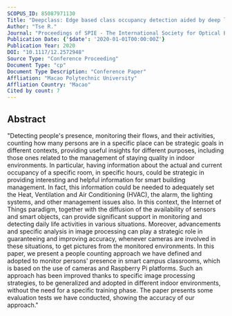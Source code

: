 ```yaml
---
SCOPUS_ID: 85087971130
Title: "Deepclass: Edge based class occupancy detection aided by deep learning and image cropping"
Author: "Tse R."
Journal: "Proceedings of SPIE - The International Society for Optical Engineering"
Publication Date: {'$date': '2020-01-01T00:00:00Z'}
Publication Year: 2020
DOI: "10.1117/12.2572948"
Source Type: "Conference Proceeding"
Document Type: "cp"
Document Type Description: "Conference Paper"
Affliation: "Macao Polytechnic University"
Affliation Country: "Macao"
Cited by count: 7
---
```


## Abstract
"Detecting people's presence, monitoring their flows, and their activities, counting how many persons are in a specific place can be strategic goals in different contexts, providing useful insights for different purposes, including those ones related to the management of staying quality in indoor environments. In particular, having information about the actual and current occupancy of a specific room, in specific hours, could be strategic in providing interesting and helpful information for smart building management. In fact, this information could be needed to adequately set the Heat, Ventilation and Air Conditioning (HVAC), the alarm, the lighting systems, and other management issues also. In this context, the Internet of Things paradigm, together with the diffusion of the availability of sensors and smart objects, can provide significant support in monitoring and detecting daily life activities in various situations. Moreover, advancements and specific analysis in image processing can play a strategic role in guaranteeing and improving accuracy, whenever cameras are involved in these situations, to get pictures from the monitored environments. In this paper, we present a people counting approach we have defined and adopted to monitor persons' presence in smart campus classrooms, which is based on the use of cameras and Raspberry Pi platforms. Such an approach has been improved thanks to specific image processing strategies, to be generalized and adopted in different indoor environments, without the need for a specific training phase. The paper presents some evaluation tests we have conducted, showing the accuracy of our approach."

